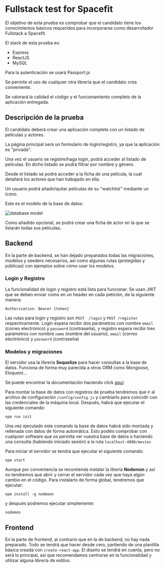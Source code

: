 # Fullstack test for Spacefit

El objetivo de esta prueba es comprobar que el candidato tiene los conocimientos básicos requeridos para incorporarse como desarrollador Fullstack a Spacefit.

El stack de esta prueba es:
- Express
- ReactJS
- MySQL

Para la autenticación se usará Passport.js

Se permite el uso de cualquier otra librería que el candidato crea conveniente.

Se valorará la calidad el código y el funcionamiento completo de la aplicación entregada.

## Descripción de la prueba

El candidato deberá crear una aplicación completa con un listado de películas y actores.

La página principal será un formulario de login/registro, ya que la aplicación es "privada". 

Una vez el usuario se registre/haga login, podrá acceder al listado de películas. En dicho listado se podrá filtrar por nombre y género.

Desde el listado se podrá acceder a la ficha de una película, la cual detallará los actores que han trabajado en ella.

Un usuario podrá añadir/quitar películas de su "watchlist" mediante un icono.

Este es el modelo de la base de datos:

![database model](https://resources.spacefit.app/static/test/spacefit-test-db.png)

Como añadido opcional, se podrá crear una ficha de actor en la que se listarán todas sus películas.

## Backend

En la parte de backend, se han dejado preparados todas las migraciones, modelos y seeders necesarios, así como algunas rutas (protegidas y públicas) con ejemplos sobre cómo usar los modelos. 

### Login y Registro

La funcionalidad de login y registro está lista para funcionar. Se usan JWT que se deben enviar como en un header en cada petición, de la siguiente manera:
```
Authorization: Bearer {token}
```

Las rutas para login y registro son `POST  /login` y `POST /register` respectivamente. Login espera recibir dos parámetros con nombre `email` (correo electrónico) y `password` (contraseña), y registro espera recibir tres parámetros con nombre `name` (nombre del usuario), `email` (correo electrónico) y `password` (contraseña)

### Modelos y migraciones

El servidor usa la librería **Sequelize** para hacer consultas a la base de datos. Funciona de forma muy parecida a otros ORM como Mongoose, Eloquent...

Se puede encontrar la documentación haciendo click [aquí](http://docs.sequelizejs.com/):

Para montar la base de datos con registros de prueba tendremos que ir al archivo de configuración `/config/config.js` y cambiarlo para coincidir con las credenciales de la máquina local. Después, habrá que ejecutar el siguiente comando:
```
npm run init
```

Una vez ejecutado este comando la base de datos habrá sido montada y rellenada con datos de forma automática. Esto podéis comprobar con cualquier software que os permita ver vuestra base de datos o haciendo una consulta (habiendo iniciado sesión) a la ruta `localhost:4000/movies`

Para iniciar el servidor se tendrá que ejecutar el siguiente comando: 
```
npm start
```
Aunque por conveniencia se recomienda instalar la libería **Nodemon** y así no tendremos que abrir y cerrar el servidor cada vez que haya algún cambio en el código. Para instalarlo de forma global, tendremos que ejecutar:
```
npm install -g nodemon
```
y después podremos ejecutar simplemente:
```
nodemon
```

## Frontend

En la parte de frontend, al contrario que en la de backend, no hay nada preparado. Todo se tendrá que hacer desde cero, partiendo de una plantilla básica creada con `create-react-app`. El diseño se tendrá en cuenta, pero no será lo principal, así que recomendamos centrarse en la funcionalidad y utilizar alguna librería de estilos.
